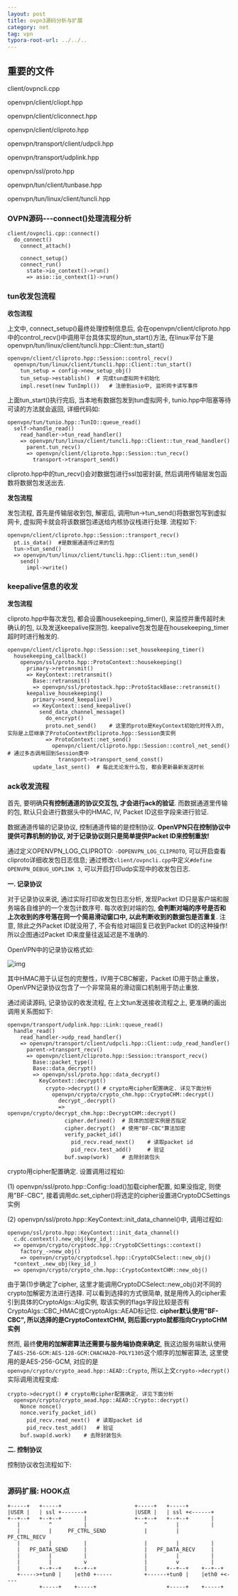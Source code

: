 ```yaml
---
layout: post
title: ovpn3源码分析与扩展
category: net
tag: vpn
typora-root-url: ../../..
---
```




## 重要的文件

client/ovpncli.cpp

openvpn/client/cliopt.hpp

openvpn/client/cliconnect.hpp

openvpn/client/cliproto.hpp

openvpn/transport/client/udpcli.hpp

openvpn/transport/udplink.hpp

openvpn/ssl/proto.hpp

openvpn/tun/client/tunbase.hpp

openvpn/tun/linux/client/tuncli.hpp

### OVPN源码---connect()处理流程分析

```shell
client/ovpncli.cpp::connect()
  do_connect()
    connect_attach()
      
    connect_setup()
    connect_run()
      state->io_context()->run() 
      => asio::io_context(1)->run()
```



### tun收发包流程

**收包流程**

上文中, connect_setup()最终处理控制信息后, 会在openvpn/client/cliproto.hpp中的control_recv()中调用平台具体实现的tun_start()方法, 在linux平台下是openvpn/tun/linux/client/tuncli.hpp::Client::tun_start()

```shell
openvpn/client/cliproto.hpp::Session::control_recv()
  openvpn/tun/linux/client/tuncli.hpp::Client::tun_start()
    tun_setup = config->new_setup_obj()
    tun_setup->establish()	# 完成tun虚拟网卡初始化
    impl.reset(new TunImpl())	# 注册到asio中, 监听网卡读写事件
```

上面tun_start()执行完后, 当本地有数据包发到tun虚拟网卡, tunio.hpp中阻塞等待可读的方法就会返回, 详细代码如:

```shell
openvpn/tun/tunio.hpp::TunIO::queue_read()
  self->handle_read()
    read_handler->tun_read_handler()
    => openvpn/tun/linux/client/tuncli.hpp::Client::tun_read_handler()
      parent.tun_recv()
      => openvpn/client/cliproto.hpp::Session::tun_recv()
        transport->transport_send()
```

cliproto.hpp中的tun_recv()会对数据包进行ssl加密封装, 然后调用传输层发包函数将数据包发送出去.

**发包流程**

发包流程, 首先是传输层收到包, 解密后, 调用tun->tun_send()将数据包写到虚拟网卡, 虚拟网卡就会将该数据包递送给内核协议栈进行处理. 流程如下:

```shell
openvpn/client/cliproto.hpp::Session::transport_recv()
  pt.is_data()	#是数据通道传过来的包
  tun->tun_send()
  => openvpn/tun/linux/client/tuncli.hpp::Client::tun_send()
    send()
      impl->write()
```



### keepalive信息的收发

**发包流程**

cliproto.hpp中每次发包, 都会设置housekeeping_timer(), 来监控并重传超时未确认的包, 以及发送keepalive探测包. keepalive包发包是在housekeeping_timer超时时进行触发的.

```shell
openvpn/client/cliproto.hpp::Session::set_housekeeping_timer()
  housekeeping_callback()
    openvpn/ssl/proto.hpp::ProtoContext::housekeeping()
      primary->retransmit()
      => KeyContext::retransmit()
        Base::retransmit()
        => openvpn/ssl/protostack.hpp::ProtoStackBase::retransmit()
      keepalive_housekeeping()
        primary->send_keepalive()
        => KeyContext::send_keepalive()
          send_data_channel_message()
            do_encrypt()
            proto.net_send()	# 这里的proto是KeyContext初始化时传入的, 实际是上层继承了ProtoContext的cliproto.hpp::Session类实例
            => ProtoContext::net_send()
              openvpn/client/cliproto.hpp::Session::control_net_send()	# 通过多态调用回到Session类中
                transport->transport_send_const()
        update_last_sent()	# 每此无论发什么包, 都会更新最新发送时长
```





### ack收发流程

首先, 要明确**只有控制通道的协议交互包, 才会进行ack的验证**. 而数据通道里传输的包, 默认只会进行数据头中的HMAC, IV, Packet ID这些字段来进行验证.

数据通道传输的记录协议, 控制通道传输的是控制协议. **OpenVPN只在控制协议中提供可靠机制的协议, 对于记录协议则只是简单提供Packet ID来控制重放!**

通过定义OPENVPN_LOG_CLIPROTO: `-DOPENVPN_LOG_CLIPROTO`, 可以开启查看cliproto详细收发包日志信息; 通过修改`client/ovpncli.cpp`中定义`#define OPENVPN_DEBUG_UDPLINK 3`, 可以开启打印udp实现中的收发包日志.

**一. 记录协议**

对于记录协议来说, 通过实际打印收发包日志分析, 发现Packet ID只是客户端和服务端各自维护的一个发包计数序号. 每次收到对端的包, **会判断对端的序号是否和上次收到的序号落在同一个简易滑动窗口中, 以此判断收到的数据包是否重复**. 注意, 除此之外Packet ID就没用了, 不会有给对端回复已收到Packet ID的这种操作! 所以企图通过Packet ID来度量往返延迟是不准确的.

OpenVPN中的记录协议格式如:

![img](/img/net/VPN/ovpn3源码分析与扩展_img1.jpg)

其中HMAC用于认证包的完整性，IV用于CBC解密，Packet ID用于防止重放，OpenVPN记录协议包含了一个非常简易的滑动窗口机制用于防止重放.

通过阅读源码, 记录协议的收发流程, 在上文tun发送接收流程之上, 更准确的画出调用关系图如下:

```shell
openvpn/transport/udplink.hpp::Link::queue_read()
  handle_read()
  	read_handler->udp_read_handler()
  	=> openvpn/transport/client/udpcli.hpp::Client::udp_read_handler()
  	  parent->transport_recv()
  	  => openvpn/client/cliproto.hpp::Session::transport_recv()
  	    Base::packet_type()
  	    Base::data_decrypt()
  	    => openvpn/ssl/proto.hpp::data_decrypt()
  	      KeyContext::decrypt()
  	        crypto->decrypt() # crypto用cipher配置确定. 详见下面分析
  	          openvpn/crypto/crypto_chm.hpp::CryptoCHM::decrypt()
  	            decrypt_.decrypt()
  	            => openvpn/crypto/decrypt_chm.hpp::DecryptCHM::decrypt()
  	              cipher.defined()	# 具体的加密实例是否指定
  	              cipher.decrypt()	# 使用"BF-CBC"算法加密
  	              verify_packet_id()
  	                pid_recv.read_next()	# 读取packet id
  	                pid_recv.test_add()		# 验证
  	              buf.swap(work)	# 去除封装包头
```

crypto用cipher配置确定. 设置调用过程如:

(1) openvpn/ssl/proto.hpp::Config::load()加载cipher配置, 如果没指定, 则使用"BF-CBC", 接着调用dc.set_cipher()将选定的cipher设置进CryptoDCSettings实例

(2) openvpn/ssl/proto.hpp::KeyContext::init_data_channel()中, 调用过程如:

```shell
openvpn/ssl/proto.hpp::KeyContext::init_data_channel()
  c.dc.context().new_obj(key_id_)
  => openvpn/crypto/cryptodc.hpp::CryptoDCSettings::context()
    factory_->new_obj()
    => openvpn/crypto/cryptodcsel.hpp::CryptoDCSelect::new_obj()
  *context_.new_obj(key_id_)
  => openvpn/crypto/crypto_chm.hpp::CryptoContextCHM::new_obj()
```

由于第(1)步确定了cipher, 这里才能调用CryptoDCSelect::new_obj()对不同的crypto加解密方法进行选择. 可以看到选择的方式很简单, 就是用传入的cipher索引到具体的CryptoAlgs::Alg实例, 取该实例的flags字段比较是否有CryptoAlgs::CBC_HMAC或CryptoAlgs::AEAD标记位. **cipher默认使用"BF-CBC", 所以选择的是CryptoContextCHM, 则后面crypto就都指向CryptoCHM实例**

然而, 最终**使用的加解密算法还需要与服务端协商来确定**, 我这边服务端默认使用了`AES-256-GCM:AES-128-GCM:CHACHA20-POLY1305`这个顺序的加解密算法, 这里使用的是AES-256-GCM, 对应的是`openvpn/crypto/crypto_aead.hpp::AEAD::Crypto`, 所以上文`crypto->decrypt()`实际调用流程变成:

```shell
crypto->decrypt() # crypto用cipher配置确定. 详见下面分析
  openvpn/crypto/crypto_aead.hpp::AEAD::Crypto::decrypt()
  	Nonce nonce()
  	nonce.verify_packet_id()
  	  pid_recv.read_next()	# 读取packet id
  	  pid_recv.test_add()	# 验证
  	buf.swap(d.work)	# 去除封装包头
```



**二. 控制协议**

控制协议收包流程如下:

```shell

```



### 源码扩展: HOOK点

```
+-----+   +-----+                       +-----+   +-----+
|USER |   | ssl +-------+               |USER |   | ssl +<------+
+--+--+   +--+--+       |               +--+--+   +--+--+       |
   |         ^          |                  ^         |          |
   |         |     PF_CTRL_SEND            |         |     PF_CTRL_RECV
   |         |          |                  |         |          |
   |   PF_DATA_SEND     |                  |   PF_DATA_RECV     |
   |         |          |                  |         |          |
   |         |          v                  |         v          |
   |      +--+--+    +--+--+               |      +--+--+    +--+--+
   +----->+tun0 |    |eth0 +-----          +------+tun0 |    |eth0 +<----
          +-----+    +-----+                      +-----+    +-----+
```


